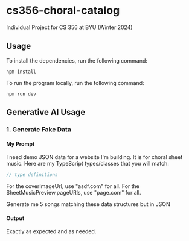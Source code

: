 # cs356-choral-catalog

Individual Project for CS 356 at BYU (Winter 2024)

## Usage

To install the dependencies, run the following command:

```
npm install
```

To run the program locally, run the following command:

```
npm run dev
```

## Generative AI Usage

### 1. Generate Fake Data

#### My Prompt

I need demo JSON data for a website I'm building. It is for choral sheet music. Here are my TypeScript types/classes that you will match:

```typescript
// type definitions
```

For the coverImageUrl, use "asdf.com" for all.
For the SheetMusicPreview.pageURls, use "page.com" for all.

Generate me 5 songs matching these data structures but in JSON

#### Output

Exactly as expected and as needed.
